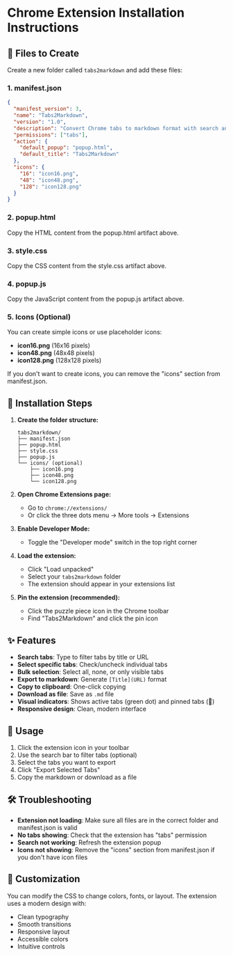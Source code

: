 # Chrome Extension Installation Instructions

## 📁 Files to Create

Create a new folder called `tabs2markdown` and add these files:

### 1. manifest.json
```json
{
  "manifest_version": 3,
  "name": "Tabs2Markdown",
  "version": "1.0",
  "description": "Convert Chrome tabs to markdown format with search and selection features",
  "permissions": ["tabs"],
  "action": {
    "default_popup": "popup.html",
    "default_title": "Tabs2Markdown"
  },
  "icons": {
    "16": "icon16.png",
    "48": "icon48.png",
    "128": "icon128.png"
  }
}
```

### 2. popup.html
Copy the HTML content from the popup.html artifact above.

### 3. style.css
Copy the CSS content from the style.css artifact above.

### 4. popup.js
Copy the JavaScript content from the popup.js artifact above.

### 5. Icons (Optional)
You can create simple icons or use placeholder icons:
- **icon16.png** (16x16 pixels)
- **icon48.png** (48x48 pixels)  
- **icon128.png** (128x128 pixels)

If you don't want to create icons, you can remove the "icons" section from manifest.json.

## 🚀 Installation Steps

1. **Create the folder structure:**
   ```
   tabs2markdown/
   ├── manifest.json
   ├── popup.html
   ├── style.css
   ├── popup.js
   └── icons/ (optional)
       ├── icon16.png
       ├── icon48.png
       └── icon128.png
   ```

2. **Open Chrome Extensions page:**
   - Go to `chrome://extensions/`
   - Or click the three dots menu → More tools → Extensions

3. **Enable Developer Mode:**
   - Toggle the "Developer mode" switch in the top right corner

4. **Load the extension:**
   - Click "Load unpacked"
   - Select your `tabs2markdown` folder
   - The extension should appear in your extensions list

5. **Pin the extension (recommended):**
   - Click the puzzle piece icon in the Chrome toolbar
   - Find "Tabs2Markdown" and click the pin icon

## ✨ Features

- **Search tabs**: Type to filter tabs by title or URL
- **Select specific tabs**: Check/uncheck individual tabs
- **Bulk selection**: Select all, none, or only visible tabs
- **Export to markdown**: Generate `[Title](URL)` format
- **Copy to clipboard**: One-click copying
- **Download as file**: Save as `.md` file
- **Visual indicators**: Shows active tabs (green dot) and pinned tabs (📌)
- **Responsive design**: Clean, modern interface

## 🔧 Usage

1. Click the extension icon in your toolbar
2. Use the search bar to filter tabs (optional)
3. Select the tabs you want to export
4. Click "Export Selected Tabs"
5. Copy the markdown or download as a file

## 🛠️ Troubleshooting

- **Extension not loading**: Make sure all files are in the correct folder and manifest.json is valid
- **No tabs showing**: Check that the extension has "tabs" permission
- **Search not working**: Refresh the extension popup
- **Icons not showing**: Remove the "icons" section from manifest.json if you don't have icon files

## 🎨 Customization

You can modify the CSS to change colors, fonts, or layout. The extension uses a modern design with:
- Clean typography
- Smooth transitions
- Responsive layout
- Accessible colors
- Intuitive controls
